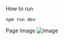 How to run
```
npm run dev
```

Page Image
![image](https://github.com/user-attachments/assets/00ed894f-26bc-40cc-a2ec-748a6568df90)
